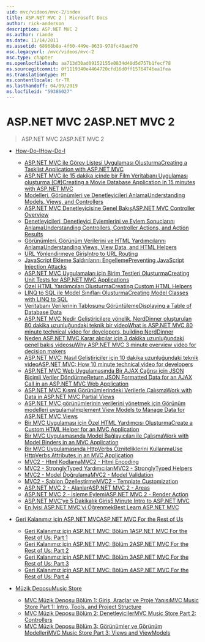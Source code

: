 ```yaml
---
uid: mvc/videos/mvc-2/index
title: ASP.NET MVC 2 | Microsoft Docs
author: rick-anderson
description: ASP.NET MVC 2
ms.author: riande
ms.date: 11/14/2011
ms.assetid: 68968b8a-4f60-449e-8639-978fc40aed70
msc.legacyurl: /mvc/videos/mvc-2
msc.type: chapter
ms.openlocfilehash: aa713d30ad09152155e0834d40d5d757b1fecf78
ms.sourcegitcommit: 0f1119340e4464720cfd16d0ff15764746ea1fea
ms.translationtype: MT
ms.contentlocale: tr-TR
ms.lasthandoff: 04/09/2019
ms.locfileid: "59386027"
---
```

# <a name="aspnet-mvc-2"></a><span data-ttu-id="26906-103">ASP.NET MVC 2</span><span class="sxs-lookup"><span data-stu-id="26906-103">ASP.NET MVC 2</span></span>

> <span data-ttu-id="26906-104">ASP.NET MVC 2</span><span class="sxs-lookup"><span data-stu-id="26906-104">ASP.NET MVC 2</span></span>


- [<span data-ttu-id="26906-105">How-Do-I</span><span class="sxs-lookup"><span data-stu-id="26906-105">How-Do-I</span></span>](how-do-i/index.md)

    - [<span data-ttu-id="26906-106">ASP.NET MVC ile Görev Listesi Uygulaması Oluşturma</span><span class="sxs-lookup"><span data-stu-id="26906-106">Creating a Tasklist Application with ASP.NET MVC</span></span>](how-do-i/creating-a-tasklist-application-with-aspnet-mvc.md)
    - [<span data-ttu-id="26906-107">ASP.NET MVC ile 15 dakika içinde bir Film Veritabanı Uygulaması oluşturma (C#)</span><span class="sxs-lookup"><span data-stu-id="26906-107">Creating a Movie Database Application in 15 minutes with ASP.NET MVC</span></span>](how-do-i/creating-a-movie-database-application-in-15-minutes-with-aspnet-mvc.md)
    - [<span data-ttu-id="26906-108">Modelleri, Görünümleri ve Denetleyicileri Anlama</span><span class="sxs-lookup"><span data-stu-id="26906-108">Understanding Models, Views, and Controllers</span></span>](how-do-i/understanding-models-views-and-controllers.md)
    - [<span data-ttu-id="26906-109">ASP.NET MVC Denetleyicisine Genel Bakış</span><span class="sxs-lookup"><span data-stu-id="26906-109">ASP.NET MVC Controller Overview</span></span>](how-do-i/aspnet-mvc-controller-overview.md)
    - [<span data-ttu-id="26906-110">Denetleyicileri, Denetleyici Eylemlerini ve Eylem Sonuçlarını Anlama</span><span class="sxs-lookup"><span data-stu-id="26906-110">Understanding Controllers, Controller Actions, and Action Results</span></span>](how-do-i/understanding-controllers-controller-actions-and-action-results.md)
    - [<span data-ttu-id="26906-111">Görünümleri, Görünüm Verilerini ve HTML Yardımcılarını Anlama</span><span class="sxs-lookup"><span data-stu-id="26906-111">Understanding Views, View Data, and HTML Helpers</span></span>](how-do-i/understanding-views-view-data-and-html-helpers.md)
    - [<span data-ttu-id="26906-112">URL Yönlendirmeye Giriş</span><span class="sxs-lookup"><span data-stu-id="26906-112">Intro to URL Routing</span></span>](how-do-i/an-introduction-to-url-routing.md)
    - [<span data-ttu-id="26906-113">JavaScript Ekleme Saldırılarını Engelleme</span><span class="sxs-lookup"><span data-stu-id="26906-113">Preventing JavaScript Injection Attacks</span></span>](how-do-i/preventing-javascript-injection-attacks.md)
    - [<span data-ttu-id="26906-114">ASP.NET MVC Uygulamaları için Birim Testleri Oluşturma</span><span class="sxs-lookup"><span data-stu-id="26906-114">Creating Unit Tests for ASP.NET MVC Applications</span></span>](how-do-i/creating-unit-tests-for-aspnet-mvc-applications.md)
    - [<span data-ttu-id="26906-115">Özel HTML Yardımcıları Oluşturma</span><span class="sxs-lookup"><span data-stu-id="26906-115">Creating Custom HTML Helpers</span></span>](how-do-i/creating-custom-html-helpers.md)
    - [<span data-ttu-id="26906-116">LINQ to SQL ile Model Sınıfları Oluşturma</span><span class="sxs-lookup"><span data-stu-id="26906-116">Creating Model Classes with LINQ to SQL</span></span>](how-do-i/creating-model-classes-with-linq-to-sql.md)
    - [<span data-ttu-id="26906-117">Veritabanı Verilerinin Tablosunu Görüntüleme</span><span class="sxs-lookup"><span data-stu-id="26906-117">Displaying a Table of Database Data</span></span>](how-do-i/displaying-a-table-of-database-data.md)
    - [<span data-ttu-id="26906-118">ASP.NET MVC Nedir Geliştiricilere yönelik, NerdDinner oluşturulan 80 dakika uzunluğundaki teknik bir video</span><span class="sxs-lookup"><span data-stu-id="26906-118">What is ASP.NET MVC 80 minute technical video for developers, building NerdDinner</span></span>](how-do-i/what-is-aspnet-mvc-80-minute-technical-video-for-developers-building-nerddinner.md)
    - [<span data-ttu-id="26906-119">Neden ASP.NET MVC Karar alıcılar için 3 dakika uzunluğundaki genel bakış videosu</span><span class="sxs-lookup"><span data-stu-id="26906-119">Why ASP.NET MVC 3 minute overview video for decision makers</span></span>](how-do-i/why-aspnet-mvc-3-minute-overview-video-for-decision-makers.md)
    - [<span data-ttu-id="26906-120">ASP.NET MVC: Nasıl Geliştiriciler için 10 dakika uzunluğundaki teknik video</span><span class="sxs-lookup"><span data-stu-id="26906-120">ASP.NET MVC: How 10 minute technical video for developers</span></span>](how-do-i/aspnet-mvc-how-10-minute-technical-video-for-developers.md)
    - [<span data-ttu-id="26906-121">ASP.NET MVC Web Uygulamasında Bir AJAX Çağrısı için JSON Biçimli Veriler Döndürme</span><span class="sxs-lookup"><span data-stu-id="26906-121">Return JSON Formatted Data for an AJAX Call in an ASP.NET MVC Web Application</span></span>](how-do-i/how-do-i-return-json-formatted-data-for-an-ajax-call-in-an-aspnet-mvc-web-application.md)
    - [<span data-ttu-id="26906-122">ASP.NET MVC Kısmi Görünümlerindeki Verilerle Çalışma</span><span class="sxs-lookup"><span data-stu-id="26906-122">Work with Data in ASP.NET MVC Partial Views</span></span>](how-do-i/how-do-i-work-with-data-in-aspnet-mvc-partial-views.md)
    - [<span data-ttu-id="26906-123">ASP.NET MVC görünümlerinin verilerini yönetmek için Görünüm modelleri uygulama</span><span class="sxs-lookup"><span data-stu-id="26906-123">Implement View Models to Manage Data for ASP.NET MVC Views</span></span>](how-do-i/how-do-i-implement-view-models-to-manage-data-for-aspnet-mvc-views.md)
    - [<span data-ttu-id="26906-124">Bir MVC Uygulaması için Özel HTML Yardımcısı Oluşturma</span><span class="sxs-lookup"><span data-stu-id="26906-124">Create a Custom HTML Helper for an MVC Application</span></span>](how-do-i/how-do-i-create-a-custom-html-helper-for-an-mvc-application.md)
    - [<span data-ttu-id="26906-125">Bir MVC Uygulamasında Model Bağlayıcıları ile Çalışma</span><span class="sxs-lookup"><span data-stu-id="26906-125">Work with Model Binders in an MVC Application</span></span>](how-do-i/how-do-i-work-with-model-binders-in-an-mvc-application.md)
    - [<span data-ttu-id="26906-126">Bir MVC Uygulamasında HttpVerbs Özniteliklerini Kullanma</span><span class="sxs-lookup"><span data-stu-id="26906-126">Use HttpVerbs Attributes in an MVC Application</span></span>](how-do-i/how-do-i-use-httpverbs-attributes-in-an-mvc-application.md)
    - [<span data-ttu-id="26906-127">MVC2 - Html Kodlama</span><span class="sxs-lookup"><span data-stu-id="26906-127">MVC2 - Html Encoding</span></span>](how-do-i/mvc2-html-encoding.md)
    - [<span data-ttu-id="26906-128">MVC2 - StronglyTyped Yardımcıları</span><span class="sxs-lookup"><span data-stu-id="26906-128">MVC2 - StronglyTyped Helpers</span></span>](how-do-i/mvc2-stronglytyped-helpers.md)
    - [<span data-ttu-id="26906-129">MVC2 - Model Doğrulama</span><span class="sxs-lookup"><span data-stu-id="26906-129">MVC2 - Model Validation</span></span>](how-do-i/mvc2-model-validation.md)
    - [<span data-ttu-id="26906-130">MVC2 - Şablon Özelleştirme</span><span class="sxs-lookup"><span data-stu-id="26906-130">MVC2 - Template Customization</span></span>](how-do-i/mvc2-template-customization.md)
    - [<span data-ttu-id="26906-131">ASP.NET MVC 2 - Alanlar</span><span class="sxs-lookup"><span data-stu-id="26906-131">ASP.NET MVC 2 - Areas</span></span>](how-do-i/aspnet-mvc-2-areas.md)
    - [<span data-ttu-id="26906-132">ASP.NET MVC 2 - İşleme Eylemi</span><span class="sxs-lookup"><span data-stu-id="26906-132">ASP.NET MVC 2 - Render Action</span></span>](how-do-i/aspnet-mvc-2-render-action.md)
    - [<span data-ttu-id="26906-133">ASP.NET MVC’ye 5 Dakikalık Giriş</span><span class="sxs-lookup"><span data-stu-id="26906-133">5 Minute Intro to ASP.NET MVC</span></span>](how-do-i/5-minute-introduction-to-aspnet-mvc.md)
    - [<span data-ttu-id="26906-134">En İyisi ASP.NET MVC’yi Öğrenmek</span><span class="sxs-lookup"><span data-stu-id="26906-134">Best Learn ASP.NET MVC</span></span>](how-do-i/how-to-best-learn-asp-net-mvc.md)
- [<span data-ttu-id="26906-135">Geri Kalanımız için ASP.NET MVC</span><span class="sxs-lookup"><span data-stu-id="26906-135">ASP.NET MVC For the Rest of Us</span></span>](aspnet-mvc-for-the-rest-of-us/index.md)

    - [<span data-ttu-id="26906-136">Geri Kalanımız için ASP.NET MVC: Bölüm 1</span><span class="sxs-lookup"><span data-stu-id="26906-136">ASP.NET MVC For the Rest of Us: Part 1</span></span>](aspnet-mvc-for-the-rest-of-us/aspnet-mvc-for-the-rest-of-us-part-1.md)
    - [<span data-ttu-id="26906-137">Geri Kalanımız için ASP.NET MVC: Bölüm 2</span><span class="sxs-lookup"><span data-stu-id="26906-137">ASP.NET MVC For the Rest of Us: Part 2</span></span>](aspnet-mvc-for-the-rest-of-us/aspnet-mvc-for-the-rest-of-us-part-2.md)
    - [<span data-ttu-id="26906-138">Geri Kalanımız için ASP.NET MVC: Bölüm 3</span><span class="sxs-lookup"><span data-stu-id="26906-138">ASP.NET MVC For the Rest of Us: Part 3</span></span>](aspnet-mvc-for-the-rest-of-us/aspnet-mvc-for-the-rest-of-us-part-3.md)
    - [<span data-ttu-id="26906-139">Geri Kalanımız için ASP.NET MVC: Bölüm 4</span><span class="sxs-lookup"><span data-stu-id="26906-139">ASP.NET MVC For the Rest of Us: Part 4</span></span>](aspnet-mvc-for-the-rest-of-us/aspnet-mvc-for-the-rest-of-us-part-4.md)
- [<span data-ttu-id="26906-140">Müzik Deposu</span><span class="sxs-lookup"><span data-stu-id="26906-140">Music Store</span></span>](music-store/index.md)

    - [<span data-ttu-id="26906-141">MVC Müzik Deposu Bölüm 1: Giriş, Araçlar ve Proje Yapısı</span><span class="sxs-lookup"><span data-stu-id="26906-141">MVC Music Store Part 1: Intro, Tools, and Project Structure</span></span>](music-store/mvc-music-store-part-1-intro-tools-and-project-structure.md)
    - [<span data-ttu-id="26906-142">MVC Müzik Deposu Bölüm 2: Denetleyiciler</span><span class="sxs-lookup"><span data-stu-id="26906-142">MVC Music Store Part 2: Controllers</span></span>](music-store/mvc-music-store-part-2-controllers.md)
    - [<span data-ttu-id="26906-143">MVC Müzik Deposu Bölüm 3: Görünümler ve Görünüm Modelleri</span><span class="sxs-lookup"><span data-stu-id="26906-143">MVC Music Store Part 3: Views and ViewModels</span></span>](music-store/mvc-music-store-part-3-views-and-viewmodels.md)

